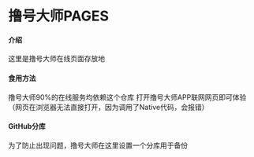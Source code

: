 # 撸号大师PAGES

#### 介绍
这里是撸号大师在线页面存放地


#### 食用方法
撸号大师90%的在线服务均依赖这个仓库
打开撸号大师APP联网网页即可体验（网页在浏览器无法直接打开，因为调用了Native代码，会报错）


#### GitHub分库
为了防止出现问题，撸号大师在这里设置一个分库用于备份
